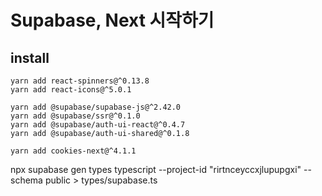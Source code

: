 # Supabase, Next 시작하기

## install 

```
yarn add react-spinners@^0.13.8  
yarn add react-icons@^5.0.1  

yarn add @supabase/supabase-js@^2.42.0  
yarn add @supabase/ssr@^0.1.0  
yarn add @supabase/auth-ui-react@^0.4.7  
yarn add @supabase/auth-ui-shared@^0.1.8  

yarn add cookies-next@^4.1.1  
```

npx supabase gen types typescript --project-id "rirtnceyccxjlupupgxi" --schema public > types/supabase.ts
